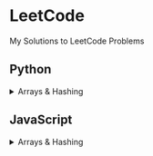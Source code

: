 # LeetCode
My Solutions to LeetCode Problems


## Python
<details>
<summary>Arrays & Hashing</summary>

- <a href='https://github.com/KaraWatts/LeetCode/Arrays_and_Hashing/ContainsDuplicates/README.md'>Easy - Contains Duplicates</a>

- <a href='https://github.com/KaraWatts/LeetCode/Arrays_and_Hashing/ValidAnagram/README.md'>Easy - Valid Anagram</a>

- <a href='https://github.com/KaraWatts/LeetCode/Arrays_and_Hashing/Two_Sum/README.md'>Easy - Two Sum</a>

</details>

## JavaScript
<details>
<summary>Arrays & Hashing</summary>

- <a href='https://github.com/KaraWatts/LeetCode/edit/main/Arrays_and_Hashing/Easy/ReverseString/README.md'>Easy - Reverse String</a>

</details>
